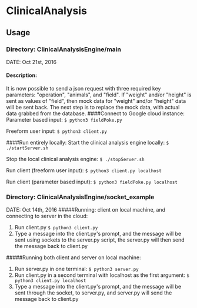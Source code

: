 # ClinicalAnalysis

## Usage
### Directory: ClinicalAnalysisEngine/main 
DATE: Oct 21st, 2016

#### Description:
It is now possible to send a json request with three required key parameters: "operation", "animals", and "field". If "weight" and/or "height" is sent as values of "field", then mock data for "weight" and/or "height" data will be sent back. The next step is to replace the mock data, with actual data grabbed from the database.
####Connect to Google cloud instance:
Parameter based input: `$ python3 fieldPoke.py`

Freeform user input: `$ python3 client.py`

####Run entirely locally:
Start the clinical analysis engine locally: `$ ./startServer.sh`

Stop the local clinical analysis engine: `$ ./stopServer.sh`

Run client (freeform user input): `$ python3 client.py localhost`

Run client (parameter based input): `$ python3 fieldPoke.py localhost`



### Directory: ClinicalAnalysisEngine/socket_example 
DATE: Oct 14th, 2016
#####Running: client on local machine, and connecting to server in the cloud:
1. Run client.py 
`$ python3 client.py`
2. Type a message into the client.py's prompt, and the message will be sent using sockets to the server.py script,
   the server.py will then send the message back to client.py

#####Running both client and server on local machine:
1. Run server.py in one terminal: `$ python3 server.py`
2. Run client.py in a second terminal with localhost as the first argument: `$ python3 client.py localhost`
3. Type a message into the client.py's prompt, and the message will be sent through the socket, to server.py, and server.py
   will send the message back to client.py 
